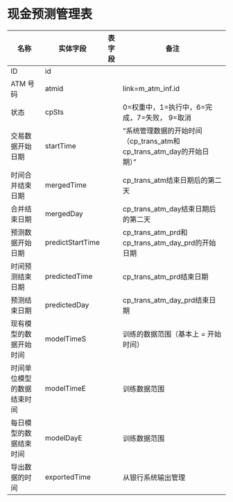 # 现金预测管理表

|          名称           |      实体字段    | 表字段 |            备注        |
|-------------------------|-----------------|-------|-----------------------|
|ID                       |id               |       ||
|ATM 号码                 |atmid            |       |link=m_atm_inf.id|
|状态                     |cpSts            |       |0=权重中，1=执行中，6=完成，7=失败， 9=取消|
|交易数据开始日期          |startTime        |       |“系统管理数据的开始时间（cp_trans_atm和cp_trans_atm_day的开始日期）”|
|时间合并结束日期          |mergedTime       |       |cp_trans_atm结束日期后的第二天|
|合并结束日期              |mergedDay        |       |cp_trans_atm_day结束日期后的第二天|
|预测数据开始日期          |predictStartTime |       |cp_trans_atm_prd和cp_trans_atm_day_prd的开始日期|
|时间预测结束日期          |predictedTime    |       |cp_trans_atm_prd结束日期|
|预测结束日期              |predictedDay     |       |cp_trans_atm_day_prd结束日期|
|现有模型的数据开始时间     |modelTimeS       |       |训练的数据范围（基本上 = 开始时间）|
|时间单位模型的数据结束时间 |modelTimeE       |       |训练数据范围|
|每日模型的数据结束时间     |modelDayE        |       |训练数据范围|
|导出数据的时间            |exportedTime     |       |从银行系统输出管理|























































